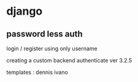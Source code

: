 
# django

## password less auth

login / register using only username

creating a custom backend authenticate  ver 3.2.5 

templates : dennis ivano
